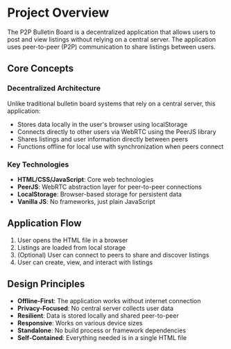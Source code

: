 
# Project Overview

The P2P Bulletin Board is a decentralized application that allows users to post and view listings without relying on a central server. The application uses peer-to-peer (P2P) communication to share listings between users.

## Core Concepts

### Decentralized Architecture

Unlike traditional bulletin board systems that rely on a central server, this application:

- Stores data locally in the user's browser using localStorage
- Connects directly to other users via WebRTC using the PeerJS library
- Shares listings and user information directly between peers
- Functions offline for local use with synchronization when peers connect

### Key Technologies

- **HTML/CSS/JavaScript**: Core web technologies
- **PeerJS**: WebRTC abstraction layer for peer-to-peer connections
- **LocalStorage**: Browser-based storage for persistent data
- **Vanilla JS**: No frameworks, just plain JavaScript

## Application Flow

1. User opens the HTML file in a browser
2. Listings are loaded from local storage
3. (Optional) User can connect to peers to share and discover listings
4. User can create, view, and interact with listings

## Design Principles

- **Offline-First**: The application works without internet connection
- **Privacy-Focused**: No central server collects user data
- **Resilient**: Data is stored locally and shared peer-to-peer
- **Responsive**: Works on various device sizes
- **Standalone**: No build process or framework dependencies
- **Self-Contained**: Everything needed is in a single HTML file
